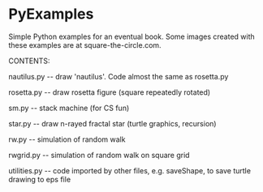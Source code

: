 PyExamples
==========

Simple Python examples for an eventual book. Some images created with these examples are at square-the-circle.com.

CONTENTS:

nautilus.py     -- draw 'nautilus'. Code almost the same as rosetta.py

rosetta.py       -- draw rosetta figure (square repeatedly rotated)

sm.py           -- stack machine (for CS fun)

star.py         -- draw n-rayed fractal star (turtle graphics, recursion)

rw.py            -- simulation of random walk

rwgrid.py        -- simulation of random walk on square grid

utilities.py     -- code imported by other files, e.g. saveShape, to save turtle drawing to eps file
